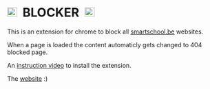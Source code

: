 <h1><img src="https://user-images.githubusercontent.com/85669046/160347261-341fc031-9e8a-4c63-a476-1d2e530b6eed.png" width="22.5px">&nbsp; BLOCKER &nbsp;<img src="https://user-images.githubusercontent.com/85669046/160347261-341fc031-9e8a-4c63-a476-1d2e530b6eed.png" width="22.5px"></h1>

This is an extension for chrome to block all [smartschool.be](https://www.smartschool.be) websites.

When a page is loaded the content automaticly gets changed to  404 blocked page.

An [instruction video](https://youtu.be/_y5q0h5KMXY) to install the extension.

The [website](https://blocker-extension.repl.co) :)




